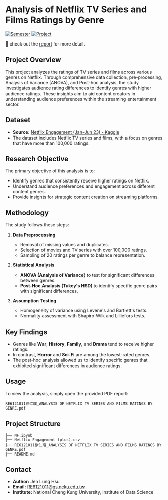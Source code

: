 # Analysis of Netflix TV Series and Films Ratings by Genre

[![Semester](https://img.shields.io/badge/Semester-Fall%202023-blue)]() [![Project](https://img.shields.io/badge/Project-Statistical%20Method%20Final%20Project-orange)]()

🚀 check out the [report](https://github.com/JenLungHsu/Analysis-of-Netflix-TV-Series-and-Films-Ratings-by-Genre/blob/main/RE6121011%E5%BE%90%E4%BB%81%E7%93%8F_ANALYSIS%20OF%20NETFLIX%20TV%20SERIES%20AND%20FILMS%20RATINGS%20BY%20GENRE.pdf)  for more detail.


## Project Overview
This project analyzes the ratings of TV series and films across various genres on Netflix. Through comprehensive data collection, pre-processing, Analysis of Variance (ANOVA), and Post-hoc analysis, the study investigates audience rating differences to identify genres with higher audience ratings. These insights aim to aid content creators in understanding audience preferences within the streaming entertainment sector.

## Dataset
- **Source:** [Netflix Engagement (Jan-Jun 23) - Kaggle](https://www.kaggle.com/datasets/vassyesboy/netflix-engagement-jan-jun-23)
- The dataset includes Netflix TV series and films, with a focus on genres that have more than 100,000 ratings.

## Research Objective
The primary objective of this analysis is to:
- Identify genres that consistently receive higher ratings on Netflix.
- Understand audience preferences and engagement across different content genres.
- Provide insights for strategic content creation on streaming platforms.

## Methodology
The study follows these steps:
1. **Data Preprocessing**
   - Removal of missing values and duplicates.
   - Selection of movies and TV series with over 100,000 ratings.
   - Sampling of 20 ratings per genre to balance representation.

2. **Statistical Analysis**
   - **ANOVA (Analysis of Variance)** to test for significant differences between genres.
   - **Post-Hoc Analysis (Tukey's HSD)** to identify specific genre pairs with significant differences.

3. **Assumption Testing**
   - Homogeneity of variance using Levene's and Bartlett's tests.
   - Normality assessment with Shapiro-Wilk and Lilliefors tests.

## Key Findings
- Genres like **War**, **History**, **Family**, and **Drama** tend to receive higher ratings.
- In contrast, **Horror** and **Sci-Fi** are among the lowest-rated genres.
- The post-hoc analysis allowed us to identify specific genres that exhibited significant differences in audience ratings.

## Usage
To view the analysis, simply open the provided PDF report:
```
RE6121011徐仁瓏_ANALYSIS OF NETFLIX TV SERIES AND FILMS RATINGS BY GENRE.pdf
```

## Project Structure
```
├── NF.ipynb
├── Netflix Engagement (plus).csv
├── RE6121011徐仁瓏_ANALYSIS OF NETFLIX TV SERIES AND FILMS RATINGS BY GENRE.pdf
├── README.md
```

## Contact
- **Author:** Jen Lung Hsu
- **Email:** RE6121011@gs.ncku.edu.tw
- **Institute:** National Cheng Kung University, Institute of Data Science
